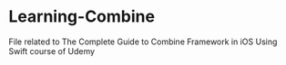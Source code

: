 # Learning-Combine
File related to The Complete Guide to Combine Framework in iOS Using Swift course of Udemy 
